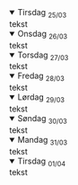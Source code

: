 <details open>
<summary>Tirsdag <sub>25/03</sub></summary>
tekst
</details>
<details open>
<summary>Onsdag <sub>26/03</sub></summary>
tekst
</details>
<details open>
<summary>Torsdag <sub>27/03</sub></summary>
tekst
</details>
<details open>
<summary>Fredag <sub>28/03</sub></summary>
tekst
</details>
<details open>
<summary>Lørdag <sub>29/03</sub></summary>
tekst
</details>
<details open>
<summary>Søndag <sub>30/03</sub></summary>
tekst
</details>
<details open>
<summary>Mandag <sub>31/03</sub></summary>
tekst
</details>
<details open>
<summary>Tirsdag <sub>01/04</sub></summary>
tekst
</details>
